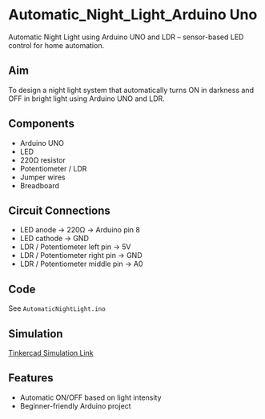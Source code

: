 # Automatic_Night_Light_Arduino Uno
Automatic Night Light using Arduino UNO and LDR – sensor-based LED control for home automation.


## Aim
To design a night light system that automatically turns ON in darkness and OFF in bright light using Arduino UNO and LDR.

## Components
- Arduino UNO
- LED
- 220Ω resistor
- Potentiometer / LDR
- Jumper wires
- Breadboard

## Circuit Connections
- LED anode → 220Ω → Arduino pin 8
- LED cathode → GND
- LDR / Potentiometer left pin → 5V
- LDR / Potentiometer right pin → GND
- LDR / Potentiometer middle pin → A0

## Code
See `AutomaticNightLight.ino`

## Simulation
[Tinkercad Simulation Link](https://www.tinkercad.com/things/9B5JYEZkMD3-automatic-night-light2025?sharecode=UJF6tCG3FhG-PDmxLcjnBrQiDheq4ErwEXDxjNIUNGs)

## Features
- Automatic ON/OFF based on light intensity
- Beginner-friendly Arduino project
